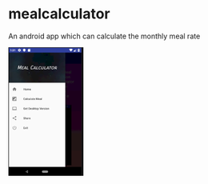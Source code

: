 # mealcalculator

An android app which can calculate the monthly meal rate

<img src="Images/Menu.png" width = "150">

